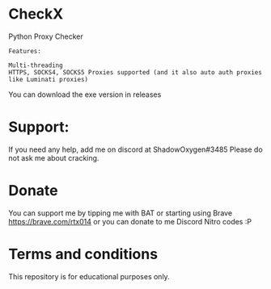 # CheckX
Python Proxy Checker

```
Features:

Multi-threading
HTTPS, SOCKS4, SOCKS5 Proxies supported (and it also auto auth proxies like Luminati proxies)
```

You can download the exe version in releases
# Support:
If you need any help, add me on discord at ShadowOxygen#3485
Please do not ask me about cracking.

# Donate
You can support me by tipping me with BAT or starting using Brave https://brave.com/rtx014 or you can donate to me Discord Nitro codes :P


# Terms and conditions
This repository is for educational purposes only.
